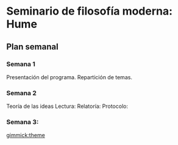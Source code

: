 # Seminario de filosofía moderna: Hume

## Plan semanal
### Semana 1 
Presentación del programa. Repartición de temas. 
### Semana 2
Teoría de las ideas
Lectura:
Relatoría: 
Protocolo:
### Semana 3: 




<!-- toc -->
 [](#Semana_1)
 [](#Semana_2)
 [](#Semana_3)
<!-- tocstop -->
[gimmick:theme](united)
